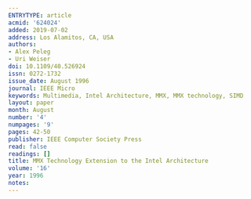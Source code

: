 ```yaml
---
ENTRYTYPE: article
acmid: '624024'
added: 2019-07-02
address: Los Alamitos, CA, USA
authors:
- Alex Peleg
- Uri Weiser
doi: 10.1109/40.526924
issn: 0272-1732
issue_date: August 1996
journal: IEEE Micro
keywords: Multimedia, Intel Architecture, MMX, MMX technology, SIMD
layout: paper
month: August
number: '4'
numpages: '9'
pages: 42-50
publisher: IEEE Computer Society Press
read: false
readings: []
title: MMX Technology Extension to the Intel Architecture
volume: '16'
year: 1996
notes:
---
```

